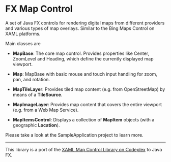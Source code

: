 # FX Map Control

A set of Java FX controls for rendering digital maps from different providers and various types
of map overlays. Similar to the Bing Maps Control on XAML platforms.

Main classes are

- **MapBase**: The core map control. Provides properties like Center, ZoomLevel and Heading, which
define the currently displayed map viewport.

- **Map**: MapBase with basic mouse and touch input handling for zoom, pan, and rotation.

- **MapTileLayer**: Provides tiled map content (e.g. from OpenStreetMap) by means of a **TileSource**.

- **MapImageLayer**: Provides map content that covers the entire viewport (e.g. from a Web Map Service).

- **MapItemsControl**: Displays a collection of **MapItem** objects (with a geographic **Location**).

Please take a look at the SampleApplication project to learn more.

--- 

This library is a port of the [XAML Map Control Library on Codeplex](http://xamlmapcontrol.codeplex.com/) to Java FX.
